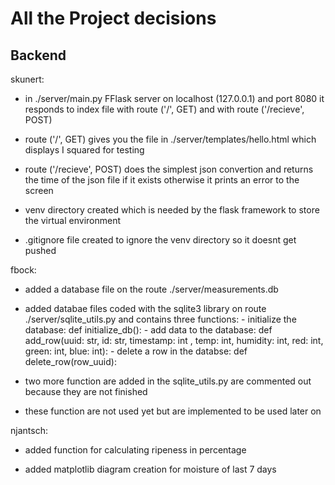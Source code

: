 # All the Project decisions

## Backend

skunert:
 - in ./server/main.py FFlask server on localhost (127.0.0.1) and port 8080 it responds to index file with route ('/', GET) and with route ('/recieve', POST)

 - route ('/', GET) gives you the file in ./server/templates/hello.html which displays I squared for testing

 - route ('/recieve', POST) does the simplest json convertion and returns the time of the json file if it exists otherwise it prints an error to the screen

- venv directory created which is needed by the flask framework to store the virtual environment

- .gitignore file created to ignore the venv directory so it doesnt get pushed


fbock:
- added a database file on the route ./server/measurements.db

- added databae files coded with the sqlite3 library on route ./server/sqlite_utils.py and contains three functions:
		- initialize the database: def initialize_db():
		- add data to the database:  def add_row(uuid: str, id: str, timestamp: int , temp: int,
            							humidity: int, red: int, green: int, blue: int):
		- delete a row in the databse: def delete_row(row_uuid):
- two more function are added in the sqlite_utils.py are commented out because they are not finished

- these function are not used yet but are implemented to be used later on

njantsch:
- added function for calculating ripeness in percentage

- added matplotlib diagram creation for moisture of last 7 days

